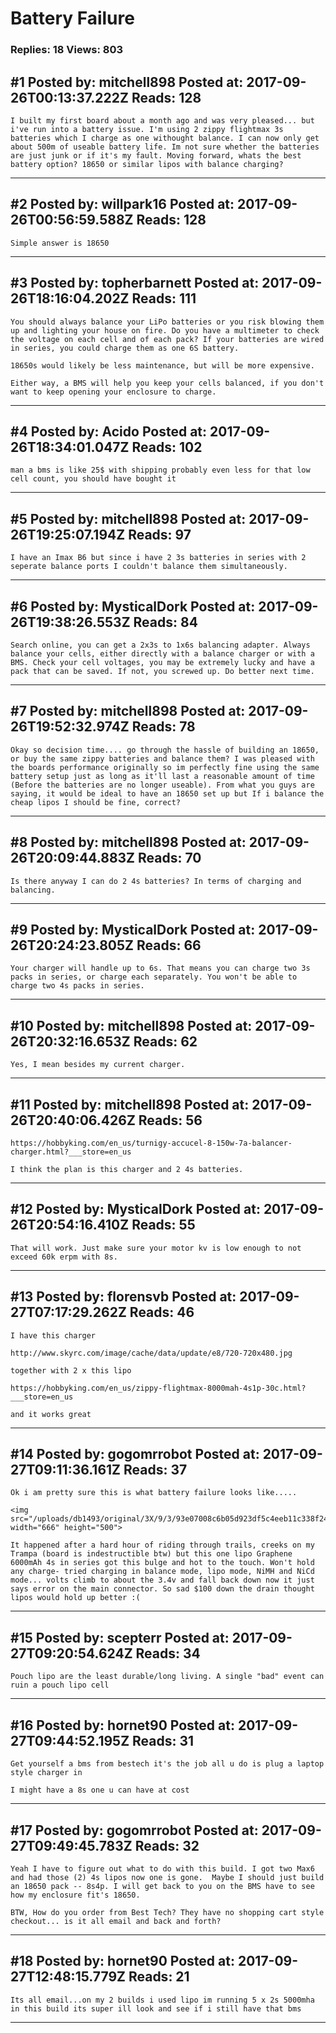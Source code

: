 # Battery Failure

### Replies: 18 Views: 803

## \#1 Posted by: mitchell898 Posted at: 2017-09-26T00:13:37.222Z Reads: 128

```
I built my first board about a month ago and was very pleased... but i've run into a battery issue. I'm using 2 zippy flightmax 3s batteries which I charge as one withought balance. I can now only get about 500m of useable battery life. Im not sure whether the batteries are just junk or if it's my fault. Moving forward, whats the best battery option? 18650 or similar lipos with balance charging?
```

---
## \#2 Posted by: willpark16 Posted at: 2017-09-26T00:56:59.588Z Reads: 128

```
Simple answer is 18650
```

---
## \#3 Posted by: topherbarnett Posted at: 2017-09-26T18:16:04.202Z Reads: 111

```
You should always balance your LiPo batteries or you risk blowing them up and lighting your house on fire. Do you have a multimeter to check the voltage on each cell and of each pack? If your batteries are wired in series, you could charge them as one 6S battery.

18650s would likely be less maintenance, but will be more expensive.

Either way, a BMS will help you keep your cells balanced, if you don't want to keep opening your enclosure to charge.
```

---
## \#4 Posted by: Acido Posted at: 2017-09-26T18:34:01.047Z Reads: 102

```
man a bms is like 25$ with shipping probably even less for that low cell count, you should have bought it
```

---
## \#5 Posted by: mitchell898 Posted at: 2017-09-26T19:25:07.194Z Reads: 97

```
I have an Imax B6 but since i have 2 3s batteries in series with 2 seperate balance ports I couldn't balance them simultaneously.
```

---
## \#6 Posted by: MysticalDork Posted at: 2017-09-26T19:38:26.553Z Reads: 84

```
Search online, you can get a 2x3s to 1x6s balancing adapter. Always balance your cells, either directly with a balance charger or with a BMS. Check your cell voltages, you may be extremely lucky and have a pack that can be saved. If not, you screwed up. Do better next time.
```

---
## \#7 Posted by: mitchell898 Posted at: 2017-09-26T19:52:32.974Z Reads: 78

```
Okay so decision time.... go through the hassle of building an 18650, or buy the same zippy batteries and balance them? I was pleased with the boards performance originally so im perfectly fine using the same battery setup just as long as it'll last a reasonable amount of time (Before the batteries are no longer useable). From what you guys are saying, it would be ideal to have an 18650 set up but If i balance the cheap lipos I should be fine, correct?
```

---
## \#8 Posted by: mitchell898 Posted at: 2017-09-26T20:09:44.883Z Reads: 70

```
Is there anyway I can do 2 4s batteries? In terms of charging and balancing.
```

---
## \#9 Posted by: MysticalDork Posted at: 2017-09-26T20:24:23.805Z Reads: 66

```
Your charger will handle up to 6s. That means you can charge two 3s packs in series, or charge each separately. You won't be able to charge two 4s packs in series.
```

---
## \#10 Posted by: mitchell898 Posted at: 2017-09-26T20:32:16.653Z Reads: 62

```
Yes, I mean besides my current charger.
```

---
## \#11 Posted by: mitchell898 Posted at: 2017-09-26T20:40:06.426Z Reads: 56

```
https://hobbyking.com/en_us/turnigy-accucel-8-150w-7a-balancer-charger.html?___store=en_us

I think the plan is this charger and 2 4s batteries.
```

---
## \#12 Posted by: MysticalDork Posted at: 2017-09-26T20:54:16.410Z Reads: 55

```
That will work. Just make sure your motor kv is low enough to not exceed 60k erpm with 8s.
```

---
## \#13 Posted by: florensvb Posted at: 2017-09-27T07:17:29.262Z Reads: 46

```
I have this charger

http://www.skyrc.com/image/cache/data/update/e8/720-720x480.jpg

together with 2 x this lipo

https://hobbyking.com/en_us/zippy-flightmax-8000mah-4s1p-30c.html?___store=en_us

and it works great
```

---
## \#14 Posted by: gogomrrobot Posted at: 2017-09-27T09:11:36.161Z Reads: 37

```
Ok i am pretty sure this is what battery failure looks like.....

<img src="/uploads/db1493/original/3X/9/3/93e07008c6b05d923df5c4eeb11c338f249ed712.JPG" width="666" height="500">

It happened after a hard hour of riding through trails, creeks on my Trampa (board is indestructible btw) but this one lipo Graphene 6000mAh 4s in series got this bulge and hot to the touch. Won't hold any charge- tried charging in balance mode, lipo mode, NiMH and NiCd mode... volts climb to about the 3.4v and fall back down now it just says error on the main connector. So sad $100 down the drain thought lipos would hold up better :(
```

---
## \#15 Posted by: scepterr Posted at: 2017-09-27T09:20:54.624Z Reads: 34

```
Pouch lipo are the least durable/long living. A single "bad" event can ruin a pouch lipo cell
```

---
## \#16 Posted by: hornet90 Posted at: 2017-09-27T09:44:52.195Z Reads: 31

```
Get yourself a bms from bestech it's the job all u do is plug a laptop style charger in

I might have a 8s one u can have at cost
```

---
## \#17 Posted by: gogomrrobot Posted at: 2017-09-27T09:49:45.783Z Reads: 32

```
Yeah I have to figure out what to do with this build. I got two Max6 and had those (2) 4s lipos now one is gone.  Maybe I should just build an 18650 pack -- 8s4p. I will get back to you on the BMS have to see how my enclosure fit's 18650.

BTW, How do you order from Best Tech? They have no shopping cart style checkout... is it all email and back and forth?
```

---
## \#18 Posted by: hornet90 Posted at: 2017-09-27T12:48:15.779Z Reads: 21

```
Its all email...on my 2 builds i used lipo im running 5 x 2s 5000mha in this build its super ill look and see if i still have that bms
```

---

